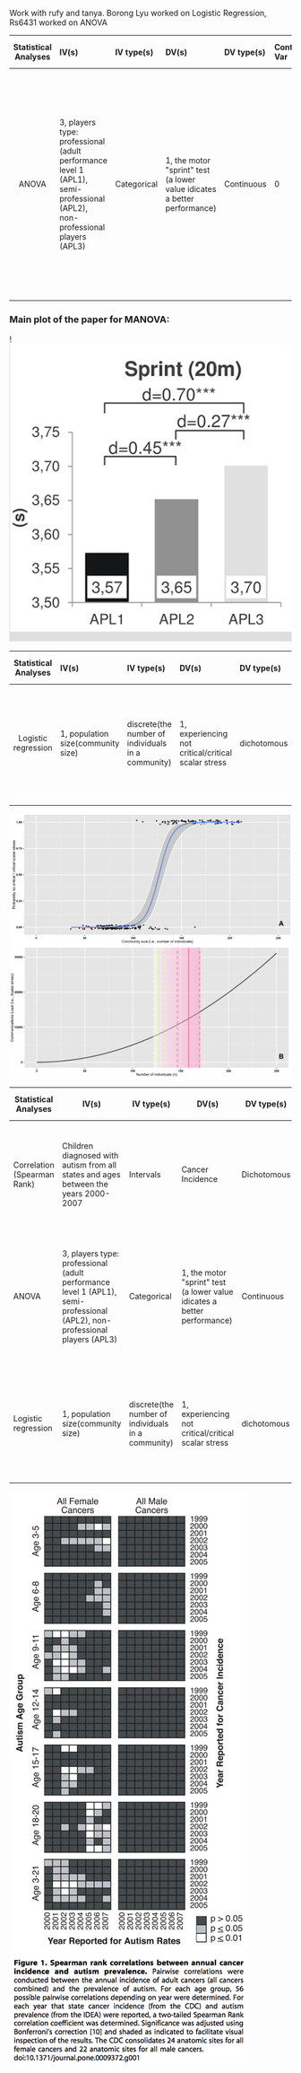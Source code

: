 Work with rufy and tanya. Borong Lyu worked on Logistic Regression, Rs6431 worked on ANOVA

|**Statistical Analyses**	|  **IV(s)**  |  **IV type(s)** |  **DV(s)**  |  **DV type(s)**  |  **Control Var** | **Control Var type**  | **Question to be answered** | **_H0_** | **Alpha** | **link to paper**| 
|:----------:|:----------|:------------|:-------------|:-------------|:------------|:------------- |:------------------|:----:|:-------:|:-------|
ANOVA| 3, players type: professional (adult performance level 1 (APL1), semi-professional (APL2), non-professional players (APL3) | Categorical | 1, the motor "sprint" test (a lower value idicates a better performance)| Continuous | 0 | None | 	Does motor predictors’ prognostic relevance can provide reliable objective information about future potential of talented player  |  The motor "sprint" test score of players who reached higher-level APL >= The motor "sprint" test score of players who reached lower-level APL | 0.001 | [The influence of speed abilities and technical skills in early adolescence on adult success in soccer: A long-term prospective analysis using ANOVA and SEM approaches](https://journals.plos.org/plosone/article?id=10.1371/journal.pone.0182211) | 


### Main plot of the paper for MANOVA: 

!![main plot](fcf44713631834754a5d7a4087de5147.png)










| **Statistical Analyses**	|  **IV(s)**  |  **IV type(s)** |  **DV(s)**  |  **DV type(s)**  |  **Control Var** | **Control Var type**  | **Question to be answered** | **_H0_** | **alpha** | **link to paper**| 
|:----------:|:----------|:------------|:-------------|:-------------|:------------|:------------- |:------------------|:----:|:-------:|:-------|
Logistic regression	| 1, population size(community size) | discrete(the number of individuals in a community) | 1, experiencing not critical/critical scalar stress| dichotomous | 1, None | None |The relationship between the possibilities of experiencing a critical level of scalar stress and population sizes.| There is no relationship between 'experiencing critical scalar stress' and 'population size'| 0.05 |https://journals.plos.org/plosone/article?id=10.1371/journal.pone.0091510#pone-0091510-g005|
  |||||||||
  
  
![main plot](plosologistic.png)


| **Statistical Analyses**    | **IV(s)**                                                                                                                  | **IV type(s)**                                     | **DV(s)**                                                                | **DV type(s)** | **Control Var** | **Control Var type** | **Question to be answered**                                                                                                      | **_H0_**                                                                                                                                      | **alpha** | **link to paper**                                                                              |
|-----------------------------|----------------------------------------------------------------------------------------------------------------------------|----------------------------------------------------|--------------------------------------------------------------------------|----------------|-----------------|----------------------|----------------------------------------------------------------------------------------------------------------------------------|-----------------------------------------------------------------------------------------------------------------------------------------------|-----------|------------------------------------------------------------------------------------------------|
| Correlation (Spearman Rank) | Children diagnosed with autism from all states and ages between the years 2000-2007                                        | Intervals                                          | Cancer Incidence                                                         | Dichotomous    | None             | None                  | To determine if significant correlations exist between the prevalence of autism and the incidence of cancer.                     | There may be an association between autism and specific forms of cancer.                                                                      | 0.05      | https://journals.plos.org/plosone/article/file?id=10.1371/journal.pone.0009372                 |
| ANOVA                       | 3, players type: professional (adult performance level 1 (APL1), semi-professional (APL2), non-professional players (APL3) | Categorical                                        | 1, the motor "sprint" test (a lower value idicates a better performance) | Continuous     | 0               | None                 | Does motor predictors’ prognostic relevance can provide reliable objective information about future potential of talented player | The motor "sprint" test score of players who reached higher-level APL >= The motor "sprint" test score of players who reached lower-level APL | 0.001     | https://journals.plos.org/plosone/article?id=10.1371/journal.pone.0182211                      |
| Logistic regression         | 1, population size(community size)                                                                                         | discrete(the number of individuals in a community) | 1, experiencing not critical/critical scalar stress                      | dichotomous    | 1, None         | None                 | The relationship between the possibilities of experiencing a critical level of scalar stress and population sizes.               | There is no relationship between 'experiencing critical scalar stress' and 'population size'                                                  | 0.05      | https://journals.plos.org/plosone/article?id=10.1371/journal.pone.0091510#pone-0091510-g005%7C |


![main plot](tanya.png)